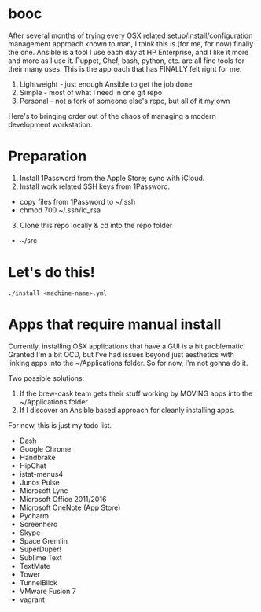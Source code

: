 # booc
After several months of trying every OSX related setup/install/configuration management approach known to man, I think this is (for me, for now) finally the one. Ansible is a tool I use each day at HP Enterprise, and I like it more and more as I use it. Puppet, Chef, bash, python, etc. are all fine tools for their many uses. This is the approach that has FINALLY felt right for me. 

1. Lightweight - just enough Ansible to get the job done
2. Simple - most of what I need in one git repo
3. Personal - not a fork of someone else's repo, but all of it my own
 
Here's to bringing order out of the chaos of managing a modern development workstation.

# Preparation
1. Install 1Password from the Apple Store; sync with iCloud.
2. Install work related SSH keys from 1Password.
  - copy files from 1Password to ~/.ssh
  - chmod 700 ~/.ssh/id_rsa
3. Clone this repo locally & cd into the repo folder
  - ~/src

# Let's do this!
```
./install <machine-name>.yml
```



# Apps that require manual install
Currently, installing OSX applications that have a GUI is a bit problematic. Granted I'm a bit OCD, but I've had issues beyond just aesthetics with linking apps into the ~/Applications folder. So for now, I'm not gonna do it.
    
Two possible solutions:

1. If the brew-cask team gets their stuff working by MOVING apps into the ~/Applications folder
2. If I discover an Ansible based approach for cleanly installing apps.

For now, this is just my todo list.

* Dash
* Google Chrome
* Handbrake
* HipChat
* istat-menus4
* Junos Pulse
* Microsoft Lync
* Microsoft Office 2011/2016
* Microsoft OneNote (App Store)
* Pycharm
* Screenhero
* Skype
* Space Gremlin
* SuperDuper!
* Sublime Text
* TextMate
* Tower
* TunnelBlick
* VMware Fusion 7
* vagrant
